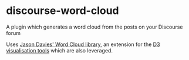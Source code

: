 # discourse-word-cloud
A plugin which generates a word cloud from the posts on your Discourse forum

Uses [Jason Davies' Word Cloud library](https://github.com/jasondavies/d3-cloud), an extension for the [D3 visualisation tools](https://github.com/d3/d3) which are also leveraged.
